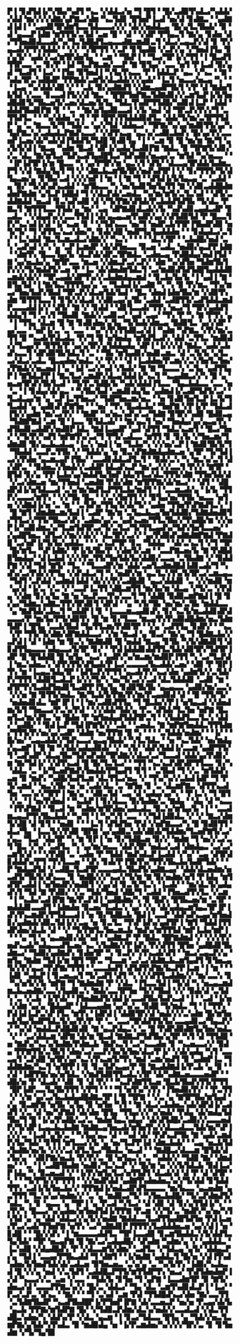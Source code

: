 ▛▐▝▊▟▜▟▐▞▚▜▙▞▚▟▜▝▚▃▝▞▟▟▃▞▅▝▜▝█▜▝▝█▞▃▟▉▜▚▟▃▞▚▟▟▞▞▟▟▝▆▞▞▞▞▟▇▞▄▛▇▃▞▟▆▝▚▃▜▟▊▝█▜▅▛▐▃▟▝▅▞▟▝▊▟▇▃▝▝▄▟▇▟▐▟▐▝▝▃▄▟▊▜▛▟▆▜▃▃▜▟▃▃▃▞▞▞▝▟▞▞▅▟▟▃▄▝█▞▄▜▃▜▙▟▞▝▉▝▟▝▄▃▃▛▐▟▇▝▆▜▜▜▞▃▜▟▝▃▅▝█▝▝▟▝▝▞▟▛▝▛▜▄▃▜▝▇▞▄▝▊▟▅▝▟▞▜▜▅▟▉▟▃▃▟▞▚▞▜▃▜▟█▟▜▃▄▃▃▟▇▃▆▟▊▃▜▝▟▃▞▃▄▃▛▞▟▝▊▝▛▞▄▃▟▞▛▜▚▜▟▟▞▝▝▞▞▝▚▜▛▜▜▝▞▃▛▝▊▜▄▟▇▝▞▃▛▞▄▝▞▜▅▟▐▜▄▝▊▞▄▜▞▝▄▟▞▞▃▞▆▜▛▟▅▜▄▝▝▃▆▝▝▜▙▛▐▝▝▜▃▞▜▛▐▞▞▜▜▝▐▝█▃▟▜▜▜▛▃▃▝▃▝▊▞▛▝▐▟▝▜▃▛▇▃▆▞▃▃▛▝▇▝▉▜▄▞▝▃▃▝▅▜▝▛▐▃▟▝▉▞▄▟▝▜▃▟▜▝▐▃▞▝▐▜▅▝▉▜▅▟▐▝▚▜▄▜▚▃▃▝▛▝▐▟▟▃▛▝▄▃▝▞▚▃▝▝▇▝▚▟▄▜▛▃▚▟█▟▛▝▛▛▇▟▞▃▆▜▞▟▃▟▟▞▞▞▄▟▞▝▐▃▜▝▅▃▃▞▅▃▄▝▚▝▝▝▐▃▄▝▚▞▟▟▞▟█▝▞▝▝▃▙▝▉▞▄▟▇▟▜▝▞▟▆▃▄▟▛▜▙▜▝▞▛▝▟▝▇▟▅▜▙▜▟▝▞▃▃▝▊▃▃▟▐▜▞▞▟▝▇▃▝▝█▜▛▜▅▛▇▃▜▟▇▟▊▞▞▃▆▜▄▛▐▞▙▜▅▟█▟▊▜▞▜▙▃▅▜▞▃▅▞▟▃▅▞▙▜▄▝▜▟▃▜▚▟▛▜▜▟█▞▚▟▊▟▐▃▛▝▐▟▟▝▟▟▟▜▙▟▊▛▇▝▊▝▝▃▝▝▇▞▅▜▄▟▉▃▃▟▝▞▙▝▅▟▝▟▝▜▛▃▛▞▛▞▞▜▝▃▜▜▟▜▃▝▝▝▚▞▟▟▅▝▃▜▝▝▛▝█▜▚▜▜▟▟▟▉▟▜▃▝▟▟▞▜▞▆▞▃▜▛▜▜▟▛▝▄▝▃▝▇▃▃▜▞▜▝▜▟▞▃▝▄▞▞▜▟▝▟▟▅▃▞▝▜▛▇▞▚▞▄▞▆▟▉▜▜▞▄▞▚▜▄▛▇▃▚▞▃▟▄▟▃▛▇▟▚▃▃▞▝▞▟▜▚▃▄▝▄▃▚▞▃▟▉▃▙▟▚▝█▞▄▞▛▞▃▃▅▛▐▃▅▞▟▞▚▟▞▟▐▜▟▟▜▞▜▟█▝▊▟▊▜▄▝▐▝▝▃▆▝▉▝█▝▆▞▆▝▇▞▜▝▄▞▙▜▞▟▐▝▇▃▄▝▚▟▆▝█▃▟▝▟▛▐▞▄▟▄▜▃▟▊▛▇▝▇▟▃▝▉▝▜▛▇▜▞▟▊▞▞▃▝▟▃▝▇▞▆▜▃▞▜▟▚▃▟▜▄▟█▜▃▞▜▟▚▟▉▞▅▃▄▞▃▝▆▜▟▝▚▞▅▃▃▝▝▝▐▛▐▟▜▛▐▞▆▝█▃▃▝▚▝▄▞▛▜▛▞▆▝▄▃▚▜▝▟▜▞▝▟▃▃▄▜▛▟▟▞▙▟▆▃▛▜▝▞▟▝▇▟▄▜▄▜▝▜▝▞▝▟▇▃▙▃▆▜▙▜▛▞▅▟▚▟▜▛▐▝▞▝▊▞▜▜▜▞▜▞▟▜▄▃▅▞▄▝▊▜▙▞▃▟▝▞▞▞▅▛▐▝▆▝▐▝▇▝▜▝▝▟▜▟▐▞▙▜▄▃▄▝▃▝▃▟▟▝▄▝▉▞▝▜▞▟▚▟▚▃▟▟▝▝▆▜▙▃▃▝▚▝▅▞▙▟▊▜▅▜▄▜▜▝▇▝▞▟▊▃▟▟█▟▆▟▅▛▇▟▆▝▄▜▃▛▐▟█▟▝▜▝▞▟▃▛▟▞▃▅▟▃▝▚▞▆▞▆▜▞▃▜▃▚▟▝▝▟▜▞▃▟▟▇▟▟▝▅▃▟▝▊▃▚▟▚▟█▝▟▝▞▜▞▛▇▞▟▜▟▞▛▃▙▟▟▜▟▜▙▝▜▞▟▃▝▛▇▃▜▝▇▜▜▜▃▃▜▜▟▞▄▝▆▞▝▃▄▝▟▛▇▟▊▟▃▟▞▞▙▝▚▟▚▟▊▃▄▟▃▟▛▝▊▃▟▃▝▝▞▟▄▟▚▞▞▃▃▜▜▟▐▝▟▞▄▃▄▃▅▜▚▟▛▞▄▞▞▟▜▟▉▜▟▝▛▝█▃▃▜▛▞▚▃▚▟▐▞▟▝▐▞▚▃▅▝▊▝▝▞▜▟▚▃▃▝▅▞▜▝▅▟▛▃▙▜▜▛▐▜▙▟▛▟▉▝▅▜▞▜▞▝▜▝▟▜▜▃▚▃▞▟▅▞▚▝▊▟▞▟█▝▅▟▛▜▄▜▄▟▟▟▅▝▝▝▊▟▄▟▃▞▃▜▞▝▐▃▚▟▟▝▇▃▜▃▆▃▟▃▞▟▇▞▞▝▚▃▚▝▝▝▝▝▟▃▚▜▛▝▝▃▙▟█▞▅▟▝▃▚▝▃▟▚▟▝▞▚▝▄▝▃▛▐▃▆▟▛▝▟▞▟▜▅▃▃▝▉▃▅▝▃▟▃▝▅▟▉▞▄▃▛▛▐▟▇▝▝▟▆▜▚▝█▃▃▜▄▞▙▝▟▃▛▟▞▟▛▃▜▛▇▟▃▝▃▟▅▃▄▝▛▟█▟▄▞▅▟▐▜▟▝▇▝▄▞▅▃▙▞▄▝▇▜▛▃▃▝▆▃▅▝▞▟▆▃▛▃▞▃▛▞▝▟▆▝▚▞▟▜▅▝▜▟▆▜▙▜▛▞▞▞▜▞▆▟▟▜▞▃▅▝▛▝▐▃▝▟▞▟▅▟▆▜▟▃▜▝▃▞▆▟▉▟▜▟▜▟█▜▄▟▟▟▉▃▆▟▞▟▞▞▝▜▛▃▄▟▞▟▛▜▚▞▞▃▙▟▆▟▄▃▆▟▝▝▊▃▙▞▙▞▙▝▐▝▄▟▐▝▇▝▉▜▄▜▟▝▐▝▇▞▙▃▜▜▜▜▄▞▄▝▃▝▜▃▙▟▐▞▃▟▇▝▚▝▚▝▉▝▛▞▆▃▝▜▚▞▆▃▞▜▅▞▙▟▚▜▙▟▝▜▛▃▛▞▟▃▅▜▟▞▙▟▝▝█▃▝▟▅▟▐▟▅▜▙▞▆▝▞▟▉▜▚▟▆▝▉▜▜▜▃▃▜▝▊▜▞▞▟▃▟▝▞▟▉▃▄▞▄▜▙▝▃▟▟▝▃▟█▜▜▞▃▟▜▟▟▃▆▟▛▃▃▃▟▟▐▞▞▝▟▜▞▝▇▝▞▝▊▟▟▝▝▟▊▜▃▃▟▞▜▜▚▝▅▃▞▜▝▜▛▞▄▟▟▜▟▟▄▜▝▜▝▃▚▜▝▜▙▟▊▝▇▟▞▞▃▟▊▃▞▝▄▟▝▃▄▞▝▜▚▝▛▝▚▝▇▝▛▜▚▝▄▝▐▝▜▜▄▝▟▃▆▝█▝▇▝▊▟▊▟▅▞▄▜▄▝▜▞▙▟▞▟▆▃▄▝█▟▉▜▃▝▄▞▞▟▛▝▄▞▃▃▝▝▅▛▐▞▃▝▃▝▃▃▝▝▚▞▚▜▚▜▜▟▉▃▞▟▐▝▚▟▆▝▚▛▇▃▝▞▛▞▆▞▃▜▜▝█▝▚▃▟▞▛▟▃▟▃▝▛▞▜▝█▝▅▜▅▟▄▝▆▜▟▜▃▟▚▝▟▟▝▃▜▜▃▝▆▟▉▟▞▞▜▃▄▞▛▝▉▜▜▞▛▝▄▞▄▜▛▞▄▜▟▟▄▟▄▝▟▛▐▝▐▞▞▞▟▝▇▟▃▝▄▟▞▃▙▟▚▃▃▜▝▟▛▟▉▜▙▜▟▃▜▝▃▝▝▜▙▝▆▜▄▟▊▞▅▟▊▃▆▃▝▟▝▃▜▞▙▝▄▜▃▃▞▟▃▞▃▟▃▝█▃▄▟▅▞▅▟▃▝▞▝▛▞▝▝▟▝▐▃▟▟▅▞▛▃▆▞▞▃▚▜▅▜▃▜▅▞▞▛▇▟▞▞▅▃▅▟▐▝▄▝▐▟▝▃▞▞▚▟▝▞▙▟▞▝▇▝▇▝▜▃▃▃▚▝▃▜▄▝▄▟▜▜▄▛▐▝▇▜▟▃▛▛▐▝▇▃▜▃▞▃▆▟▛▞▟▃▄▜▟▟▐▞▚▃▜▝▚▃▄▟▇▃▞▞▚▝█▝▄▝▅▃▅▜▛▟▚▜▙▜▃▟▝▝▜▞▛▃▜▟█▞▙▝▚▟▞▟▟▟▐▜▃▃▝▜▄▃▙▟▃▃▝▃▃▝▅▝▃▝▐▝▊▟▄▞▟▞▄▃▝▝▚▜▙▞▙▟▝▃▆▟▊▟▄▜▄▝▄▟▆▟▐▞▃▟▛▜▟▜▞▃▞▝▜▃▟▃▄▞▆▝▄▝▃▛▐▃▜▜▅▃▞▝▜▟▛▜▅▃▆▞▅▃▝▝▅▝▊▟▊▜▅▜▃▛▐▃▜▞▜▜▃▟▟▝▄▝▄▟▊▟▚▛▇▜▅▝▝▝▅▞▝▜▚▝█▃▟▃▙▞▝▜▅▛▇▝▞▛▐▞▛▝▜▟▃▟▐▜▞▞▄▟▆▝▆▞▃▞▛▞▝▝▇▟▛▝▚▞▅▃▚▟▚▞▃▞▜▟▇▝▉▜▛▞▚▟▉▝█▟▉▃▄▝▜▟▇▛▇▟▝▃▆▝█▝▐▃▃▝▉▜▟▃▟▞▝▝▇▞▄▃▜▝▅▞▝▜▅▟▄▞▄▞▄▃▄▜▚▝▟▜▙▟▊▃▟▟▛▞▅▟▉▛▐▟▃▝▇▟▐▃▄▟▛▝▄▟▝▟▜▜▝▜▟▃▚▃▅▜▝▝█▃▞▜▅▞▝▞▜▞▛▞▚▟▜▝▆▛▇▜▚▞▃▞▜▝▛▜▞▃▟▃▃▝▆▜▜▝▊▝▊▞▙▝▞▜▅▃▆▞▜▟▆▟▉▝▉▞▄▃▙▃▟▃▄▝▐▃▚▝▅▟▐▝▅▝▜▃▙▞▚▝▞▞▅▞▃▛▐▝▇▟▊▜▙▜▞▜▝▜▙▟▟▝▃▃▛▃▜▜▙▝▞▝▜▟▟▞▄▝▅▝▉▃▚▛▇▟▇▟▄▟▆▃▅▝▄▜▛▝▜▞▜▟▐▃▞▞▛▟▅▝▄▃▆▃▄▛▐▜▙▞▝▃▃▟▊▟▟▃▟▜▃▜▝▝▉▟▞▃▚▝▚▝▆▃▚▞▃▜▝▟▞▟▛▃▝▝▉▟▅▃▚▜▅▟▞▞▃▟▟▛▐▟▃▟▚▃▛▝▆▞▃▞▞▞▃▃▜▝▛▞▞▝▇▜▛▝█▜▟▝▊▞▄▝▛▛▐▃▙▞▄▞▆▟▟▜▄▜▅▛▐▟▄▜▜▃▞▟▃▜▜▜▞▟▇▝▜▜▅▜▟▞▟▝▞▃▞▟▆▃▅▝▆▞▜▜▅▟▝▃▅▟▇▝▛▟▞▟▆▝▆▜▛▛▇▞▟▞▆▃▞▝▝▟▜▝▝▟█▟▛▟▐▞▅▜▟▃▃▟▝▃▚▞▆▞▆▟▜▃▛▜▜▃▙▞▆▟▜▝▐▝▃▃▆▃▟▞▄▝▐▞▙▝▜▜▛▞▃▃▃▞▆▜▚▝▝▞▞▜▙▝█▃▝▝▞▃▚▜▅▜▜▝▞▝▉▜▄▞▅▞▜▜▙▝▅▃▃▝▅▜▅▝▞▟▇▟▐▞▅▝▃▝▆▝▝▃▜▟▚▞▜▜▄▜▞▟▞▜▞▝▄▟▅▝▜▜▅▜▚▛▇▟▜▃▚▝▐▝█▝▇▜▝▟▆▟▇▃▆▞▙▟▐▝▃▟▛▝▇▞▆▝▃▜▄▃▙▃▄▜▅▜▟▟▉▞▜▟▇▟▅▟▉▜▞▜▜▃▞▞▜▜▞▜▙▃▞▟▚▝▃▟▅▞▄▞▃▝▄▟▚▃▅▞▜▜▃▜▙▞▞▜▚▟█▞▆▝▞▞▅▛▐▞▚▟▊▟▆▃▚▞▜▃▆▜▟▜▛▃▞▜▞▃▜▃▞▜▞▜▜▃▄▟▚▞▜▟▚▜▅▜▃▃▅▞▝▞▄▟█▜▅▃▝▟▜▃▞▞▆▞▞▟▞▞▝▟▃▜▛▞▃▞▞▝▄▞▛▟▉▟▚▟▇▟▇▛▇▟▝▛▇▟█▝▃▞▅▛▐▞▜▞▙▞▄▟▟▃▝▝▝▃▚▃▛▜▛▝▊▃▝▜▟▟▄▝▝▟▞▃▚▃▜▝▞▜▝▜▛▝█▞▆▜▃▝▚▛▐▟▇▞▝▛▐▞▙▜▙▞▛▝▞▟▅▜▞▃▆▝▝▃▃▛▇▃▅▞▙▝▇▝▛▟█▟▉▜▅▟▄▞▝▟▐▃▙▟▝▞▞▞▛▃▜▜▞▜▅▜▟▞▙▞▟▟▉▞▃▃▄▝▃▜▙▟▇▝▞▝▉▟▟▛▇▝▞▟▝▜▟▝▇▜▞▝▜▃▝▝▜▃▃▟▛▞▆▝▟▟▞▃▅▜▃▟▆▟█▟▐▟▊▃▟▞▜▝▚▟▚▞▃▞▛▟▞▞▛▜▄▝▞▟▚▟▃▞▜▝▚▝▅▟▛▞▆▝▄▃▜▃▚▜▚▞▙▜▛▃▞▃▆▃▄▃▝▜▟▜▝▃▛▟▟▝▄▟▆▟▐▟▟▝▟▞▞▞▛▞▃▟█▟▊▝▄▃▞▟▟▟▊▝▃▝▞▞▆▟▉▝▆▝▄▞▟▝▐▞▃▝▞▃▝▞▝▃▃▛▐▃▜▜▝▟█▃▆▜▜▝▆▞▙▞▆▝▟▃▄▝▞▜▞▃▝▞▛▟▄▝▞▟▆▝▊▞▄▜▄▝▇▝▅▝▅▃▛▃▃▜▚▞▃▃▜▝▜▝▟▟█▝▉▟▉▃▆▛▇▟▐▝█▝▊▞▄▞▜▟▆▃▚▟▇▃▜▜▚▜▛▟▊▜▝▟▛▟▝▝▄▝▚▜▞▜▙▝▅▞▆▞▃▜▙▝▆▟▟▃▃▝▄▝▇▟▜▟▞▃▙▃▜▝▚▟▟▛▐▝▊▝▐▃▃▃▆▃▄▟▊▟▚▝▊▞▚▃▜▞▆▃▟▟▊▟▛▟▃▃▃▞▛▝▆▞▙▞▛▜▞▟▉▜▚▝█▝▆▝▊▞▜▃▃▝▆▃▄▜▚▜▚▟▉▟█▟▆▞▅▃▜▟▆▜▟▛▐▝█▜▄▝▃▃▙▜▙▟▝▜▄▜▜▃▆▞▛▟▉▜▛▝▝▞▄▝▃▟▜▜▄▝▊▟▛▞▝▝▚▃▝▞▛▝▜▜▞▜▞▟▇▞▟▛▇▟▟▃▃▞▝▞▆▝▆▃▟▝▄▝▉▃▞▝▇▞▄▝▜▝█▟▇▃▙▞▞▃▛▟▐▝▟▝▐▟▆▝▆▝▉▃▚▝▇▟▇▟▉▝█▝▅▟▟▝▇▃▄▝▊▜▙▝▚▜▞▟▇▟▊▜▝▟▊▟▜▜▄▃▃▃▚▟▄▃▃▞▙▜▛▝▊▞▝▝▛▟▐▟▟▟▊▟▟▜▜▃▜▟▞▟▉▜▛▞▜▟▜▛▐▟▛▝█▝█▜▟▟█▝█▝▅▜▄▝▚▃▞▝▄▟▛▞▚▞▆▃▆▞▆▟▉▛▐▜▜▝▚▝▃▞▜▃▛▟▐▝▆▃▚▟▅▃▚▝▟▜▚▜▜▞▟▜▄▟▞▛▐▃▞▃▃▃▃▞▙▃▟▟▞▃▅▞▝▟▉▝▛▝▉▛▐▜▚▝▆▝▐▃▄▃▜▟▄▜▛▝▐▟▜▃▛▞▛▜▜▝▄▃▟▞▛▞▚▃▞▟▅▝▄▟▆▜▞▞▃▜▟▞▛▞▜▜▜▝▟▟▉▜▃▟▃▛▐▞▞▞▜▞▚▝▅▞▜▞▃▞▞▃▟▝▟▃▜▟▟▟▊▝▃▟▊▝▆▝▟▜▛▜▚▜▃▟▟▜▅▟▊▜▃▟▛▛▐▜▄▜▄▝▊▟▉▜▙▜▙▝▄▃▄▃▃▝▄▟▉▞▆▞▃▃▚▝▞▞▅▝▇▝▉▜▜▞▅▟▃▝▇▞▜▃▙▜▞▛▇▞▛▞▆▞▛▃▄▟▉▟▝▟▝▝█▝▜▜▞▜▞▝▅▟▅▟▊▟▃▝▆▛▐▛▐▝▐▝▆▞▃▟▉▟▜▜▄▝▜▝█▃▙▞▞▛▐▝▅▜▄▃▟▝▞▟▅▟▆▞▙▜▝▜▅▃▃▞▛▃▚▞▛▟▝▝▞▞▟▟▞▜▟▞▄▝▛▃▝▟▜▟▞▜▃▜▅▝▅▛▇▝█▃▅▜▃▞▆▞▟▜▃▝▅▝█▟▅▝▛▝▆▜▅▟▄▟▜▟▟▜▛▃▜▝▝▞▙▟▟▜▃▃▜▃▚▝▟▟▞▝▄▟█▞▝▝▉▟▐▃▛▝▜▟▐▛▇▜▞▞▝▃▙▝▝▃▅▟▃▝▇▝▆▛▇▜▅▟▟▃▜▜▜▟▆▞▜▜▜▞▛▞▅▞▄▞▃▟▛▝▟▟▆▝▅▞▛▛▇▝█▝▚▝▝▝▝▃▜▟▟▞▅▟▆▞▝▝▐▞▝▝█▞▅▞▝▃▄▃▟▟▞▞▜▟▚▃▃▞▄▃▄▜▙▟▞▝▚▜▃▜▟▃▝▝▅▝▚▃▜▟▞▝▅▞▆▟▄▞▄▃▆▛▐▝█▝▇▝▚▜▟▞▄▟▄▟▉▟▞▝▞▝▚▜▞▝▟▟▚▜▟▟▐▞▃▃▆▝▄▟▛▜▜▞▜▝▃▟▚▟▛▝▟▃▄▜▙▞▜▟▚▟▚▟▞▜▛▟▇▞▞▟▃▞▃▞▜▃▃▟▝▟▟▞▄▞▛▟▊▞▆▝▇▞▜▟▐▞▝▞▟▜▚▃▟▝█▝█▞▜▃▜▃▞▝▝▜▜▝▚▃▚▃▛▟▛▟▛▜▜▃▃▝▊▞▚▝▟▟▃▝▃▝▐▞▜▃▅▛▇▟▚▜▅▟▟▞▛▜▄▟▜▝▊▜▝▝▃▜▙▟▝▜▝▞▃▝▆▜▟▟▚▃▅▝▉▝▆▟▚▝▚▟█▞▙▟▜▃▆▝▟▃▜▜▃▞▅▃▝▞▝▜▚▞▚▞▞▃▙▟▐▟▛▝▜▝▛▜▞▃▆▟▝▝▅▃▚▜▙▝▅▝▅▝▃▟▞▟▃▝▃▝▇▜▅▝▊▝▃▝▟▃▆▛▇▃▝▟▜▜▚▃▟▜▅▝▃▃▚▞▞▜▛▛▐▝▇▞▄▝▝▟▉▃▜▟▝▃▄▝▟▝▄▟▄▞▄▞▚▝▝▛▐▃▚▝▜▝█▜▝▞▃▝▐▝▅▞▛▟▅▟▝▝▚▃▙▛▐▝▊▞▟▃▃▝▉▞▙▟▆▞▃▝▇▟▄▝▝▟▄▝▟▝▚▃▃▝▐▜▚▛▇▟▝▝▉▃▟▝▆▝▚▟▆▞▆▜▛▟▅▞▄▟▃▟▃▝▉▃▚▞▆▜▄▞▙▝▐▝▝▃▃▟▆▃▄▃▛▜▚▜▙▃▙▟▞▝▚▞▜▝▐▝▚▞▚▜▝▃▃▝▝▞▜▟▐▟▉▟▃▝▞▝▞▝▇▃▞▟▆▜▞▟█▝▟▝▊▜▝▝▅▟▊▝▝▝▐▃▜▝▟▜▟▜▅▝▛▟▝▞▅▛▇▃▃▞▚▝█▝▉▟▉▜▜▝▟▃▞▜▄▝▐▃▃▜▞▞▛▟▉▝█▛▇▝▄▞▄▟▉▃▚▟▞▟▉▟▞▜▟▟▆▞▜▃▅▛▇▜▞▃▞▞▄▃▝▜▃▞▝▟▄▜▛▝▚▝▆▝▊▛▐▝▅▝▊▞▜▟█▃▅▝▉▞▞▝▆▟▆▝▜▝▅▞▞▃▞▃▜▝█▃▝▞▚▞▝▃▟▜▃▝▚▝▄▞▆▞▅▃▃▝▟▟▚▜▛▝▅▟▃▞▃▟▝▟▆▟▄▃▝▃▞▃▞▃▆▜▞▟▝▝▝▞▛▟█▝▃▝▃▟▅▝▛▝▜▟▟▝▆▟▚▟▃▛▐▃▟▟▝▞▚▞▝▃▄▝▟▜▛▟▊▟▟▟▚▞▛▜▝▜▚▜▃▃▅▝▝▟▚▝▊▟▞▛▐▜▙▜▚▞▜▜▚▜▙▃▙▞▙▟▛▜▟▞▝▝▛▝▇▟▄▟▜▟▝▞▃▟█▃▜▃▟▜▛▃▃▃▄▟▃▜▙▟▜▞▄▟▇▃▄▞▝▟▟▞▟▃▅▟▆▞▅▃▟▜▞▜▙▜▞▟▚▃▃▝▊▝▆▟█▞▞▞▚▃▞▞▜▞▆▝▇▝▉▞▅▟▆▞▅▜▝▛▐▟▄▝▆▜▟▜▛▃▟▟▐▝▅▜▅▟▛▞▅▟▉▜▝▞▄▞▟▝▊▃▜▞▜▃▚▝▐▃▟▞▝▝▆▞▟▃▜▞▄▟▄▟▚▜▝▜▟▝▇▝▛▟▉▞▝▞▃▝▜▟▞▜▅▟▝▟█▞▜▝▃▟▟▝▐▜▅▃▟▜▚▜▃▝▞▃▆▝▐▝▚▃▙▞▃▟▐▛▇▝▇▞▛▃▛▟▐▝▄▟█▟▆▞▚▝▉▝█▟▚▝█▜▙▃▅▞▆▝▃▜▛▝▅▟▟▟▊▃▃▟▜▝▐▟▆▟▅▝▉▃▅▞▜▃▟▃▚▝▄▞▝▞▄▝▟▞▄▟▄▃▆▜▄▃▜▛▐▛▐▟▚▜▚▃▆▟▛▞▛▜▟▃▃▟▐▝▅▝▉▞▜▟█▃▙▝█▟▐▝▃▃▛▝▟▟▚▟▚▃▄▞▆▜▅▟▊▞▄▟▆▟▞▟▉▃▜▟▐▞▞▃▄▝▅▝▊▃▜▃▝▜▚▛▐▟▚▞▄▟▜▛▐▝▇▜▝▜▟▟▐▜▜▟▛▟▅▞▟▃▙▝▟▝▝▞▝▜▞▛▇▜▃▜▅▃▆▃▙▝▆▟▚▞▆▜▜▜▟▝▆▛▐▃▙▞▆▛▐▝▝▝▄▝▜▝▄▝▄▃▅▟▊▞▟▞▚▟▝▝▄▟▇▃▛▝▛▝█▟▃▝█▛▇▟▆▟▝▞▝▞▞▞▛▞▅▟▚▃▟▞▚▟▄▃▃▟▜▃▅▞▚▃▝▞▙▟▇▞▞▛▐▟▚▝▛▞▟▜▜▝█▜▅▝▄▟█▟▊▜▙▟▆▃▞▝▜▟▉▞▄▟▇▟▚▝▊▟▅▜▛▝▚▝▊▃▛▞▚▜▚▃▟▞▟▜▝▝▆▃▞▃▄▃▛▞▄▝▆▜▄▝▇▟▆▝▜▟▐▞▆▝█▜▝▜▛▃▝▜▃▃▆▝▃▞▃▞▟▟▇▃▙▃▆▜▄▟▜▝▊▜▅▃▄▜▞▞▛▞▄▃▞▜▚▛▇▞▜▜▜▝▝▃▃▃▙▟▜▝▟▜▟▜▚▛▇▞▙▃▛▛▐▃▆▝▐▝▆▝▝▝▐▟▊▝▚▟▄▛▐▝▊▃▅▃▄▜▝▜▞▃▟▜▝▟▜▝▚▝▞▞▟▜▜▃▟▟▆▞▞▝▆▞▃▃▚▝▊▝▚▞▅▜▞▞▙▝▆▛▇▝▜▝▇▟▆▟▇▝▛▝▞▟▃▝▐▜▃▃▜▟▐▝▜▞▟▝▚▝▅▃▄▃▆▟▆▃▙▃▅▟▇▞▃▃▚▜▄▟▊▃▚▝▇▟▞▃▃▜▛▜▅▝▜▞▞▜▙▟▝▞▞▝▉▟▞▟▝▃▜▟▚▝▃▝▞▃▙▝▐▞▛▟▞▝▐▜▅▟▇▟▜▞▟▟▐▞▃▃▟▜▙▞▙▟▚▃▟▝▐▝▝▃▟▝▐▞▅▝▞▟▆▝▄▞▄▝█▟▄▟▛▝▐▟▃▃▄▟▆▝▄▞▚▞▃▝▉▟█▝▜▞▆▟▃▝▜▝▐▝▜▜▚▝▛▟▐▟▐▃▛▃▚▛▐▜▃▝▆▜▚▝▐▟▛▟▐▝▟▟▉▜▛▞▟▝▅▟▞▞▞▃▚▟▆▝█▞▆▜▅▃▙▜▄▞▙▟▛▜▟▃▜▞▄▞▛▞▛▝▛▝▃▝▃▃▞▜▛▟▟▜▜▞▙▞▃▃▄▟▊▃▞▜▄▃▛▞▞▝▚▞▟▝▅▟▟▃▛▟█▟▊▟▊▝▇▝▄▃▛▟▄▃▚▝▃▝█▝▛▟▛▟▉▟▇▜▄▜▅▞▅▟▃▝▞▝▝▃▞▟▟▃▆▝▟▛▇▝▟▞▆▝█▃▟▝▇▟▇▃▛▜▟▜▙▞▄▜▛▝▚▜▝▟▝▜▜▟█▝▅▝▇▟▚▞▚▃▚▞▙▟▇▞▛▟▆▃▙▝▇▟▚▃▜▝▃▞▚▃▃▟▅▝▊▝▚▃▅▃▃▞▞▝▉▟▄▝▛▛▇▜▜▞▃▜▙▜▝▟▅▞▃▞▃▃▛▞▙▞▙▜▅▞▟▃▞▛▐▞▝▞▟▞▄▟▄▝▚▜▝▃▃▃▄▜▝▃▛▟█▝▅▜▛▞▄▞▚▃▚▜▚▃▅▜▞▜▚▝▆▟▝▃▆▞▅▟▜▝▉▝▄▟▆▛▐▃▝▜▟▟▇▟▆▞▚▃▜▝▅▜▛▛▐▝▊▝▊▃▜▟▚▃▄▞▛▝█▝▇▃▟▟▇▟▐▞▛▃▙▝▄▝▉▝▝▞▟▝▐▟▛▛▇▞▅▞▅▜▟▃▝▞▆▟▜▟▉▜▜▃▟▃▚▜▛▝▟▞▚▟▇▃▅▃▃▃▅▟▛▝▝▟█▞▅▝▛▝▟▃▟▞▝▟▊▝▊▝▟▝▛▞▝▝▚▃▛▟▇▜▜▃▅▝█▃▙▜▙▟▚▜▜▞▛▜▜▝█▛▐▟▛▃▃▜▄▜▙▜▜▜▝▞▛▜▝▝▝▝▜▝▅▜▚▞▚▜▚▝▐▜▅▟▉▞▛▞▝▝▛▃▜▜▝▞▝▞▆▝▄▞▃▞▙▃▙▟▄▟█▟▇▃▜▛▐▝█▝▜▛▇▝▝▞▃▝▄▝▇▜▛▜▙▞▆▜▄▟▝▞▄▝▉▃▆▛▇▝▅▜▙▝▄▜▄▝▉▝▅▜▅▝▚▜▝▝▇▝▟▃▞▃▙▟▅▃▚▟▞▟▛▟▐▞▃▟▟▜▝▞▃▝▟▝▅▞▚▛▇▟▝▟▞▟▅▝█▜▄▝▜▜▄▞▞▞▚▞▅▟▞▝▛▟▄▝▟▞▅▟▄▜▟▜▙▞▜▝█▝▐▞▄▜▚▟█▞▃▞▃▝▆▟▅▜▄▃▚▟▄▞▝▟▞▟▜▟█▞▃▟▉▞▞▃▃▃▅▟▛▞▜▞▟▛▐▃▄▃▙▃▙▟▇▝▇▟▇▃▄▜▅▃▟▞▆▜▅▜▚▞▞▟▃▃▟▃▃▜▟▞▆▞▚▛▐▞▞▞▃▝▐▃▟▝▄▜▞▃▝▝▚▜▄▞▄▃▝▟▝▝▚▟▝▟▞▝▛▟▚▃▛▜▙▝▇▝▄▟▞▃▆▟▛▞▙▞▜▟▞▝▊▜▜▝▆▜▃▃▞▞▙▝▄▝▅▞▜▃▛▛▐▟▝▟▆▃▙▟▞▝▝▃▄▝▅▃▙▜▟▞▙▟▇▞▅▞▙▝▞▞▞▃▞▟▜▃▜▃▞▜▙▟▃▝▅▃▟▝▝▝▇▟█▃▞▟▃▃▆▝█▜▟▞▟▞▙▞▄▝▝▟▊▛▇▞▅▃▙▝▛▞▛▞▃▝█▝▅▜▄▃▚▝▃▝▚▟▟▞▞▝▜▟█▝▇▞▝▟▆▟▅▞▝▝▃▝▐▝▃▟█▜▙▟▆▝▅▟▊▞▜▃▚▃▛▝▞▝█▞▆▝▅▝▞▞▙▜▟▃▙▝▉▟▐▃▞▛▐▟▄▝▚▝▉▃▅▃▟▝▞▝▐▞▛▞▆▜▄▜▃▞▅▜▜▟▜▝▟▃▟▞▟▝▟▝▛▝▟▝▟▜▛▝▚▝▝▝▜▞▛▜▞▞▛▜▜▜▝▝▞▞▆▟▛▟▟▝▄▟▇▜▚▟▅▟▅▃▚▞▞▜▞▟▟▝▊▜▟▟▜▜▚▝▃▟▐▞▙▜▅▃▙▞▞▝▛▛▇▟▐▞▅▟▃▟▛▟▜▃▃▃▃▝▆▞▙▃▃▝▄▃▅▟▆▝▄▃▜▜▜▝▜▃▚▞▄▞▅▟▆▞▞▝▃▝▄▝▆▟▉▃▞▜▞▝▚▜▅▃▙▟█▞▝▜▞▃▛▟▆▟▜▞▚▟▃▝▚▝▊▝▄▃▃▝▄▝▜▛▐▝▄▝▛▃▟▝▚▜▃▞▝▟▝▟▊▝▟▝▊▞▄▜▜▟▐▞▚▝▝▞▛▞▚▝█▃▃▞▚▞▄▟▅▞▅▜▅▟▜▟▐▞▛▛▇▝▛▃▆▝▞▞▜▞▃▝▆▟▛▞▚▞▅▞▚▜▚▜▟▝▄▝▄▝▟▟▝▟▟▃▞▞▄▜▞▞▅▟▇▝▇▟▟▃▃▜▃▟▜▜▄▟█▜▟▜▅▝▛▟▐▃▅▞▛▃▞▃▟▞▜▜▅▛▇▝▅▜▚▝▃▞▚▟▇▟▊▛▐▜▜▜▚▜▃▟▟▟▅▃▅▝▄▞▞▟▐▝▅▝▊▟█▝▝▝█▞▞▟▚▝▐▝▆▃▃▃▃▟▟▜▃▝▜▛▐▃▃▟▉▝▊▃▆▜▙▟▟▃▚▜▞▟▟▜▃▜▄▜▟▞▝▜▛▝▅▃▄▛▇▝█▝▇▞▃▞▃▟▄▟█▞▝▟▚▟▆▝▚▟▆▞▄▝▞▝▄▟▟▟▃▝▐▃▚▟█▝▞▟▄▟█▟▚▝▛▝▞▟▃▃▆▜▞▟▆▞▝▃▟▜▃▝▞▜▟▃▄▝▄▜▞▝▟▟▄▃▛▞▄▝▜▟▐▝▃▃▄▞▛▜▙▃▟▟▝▜▝▟▇▜▝▝▐▞▆▟▇▝▄▟▟▃▜▝█▞▅▝▞▟▐▜▚▟▚▟▅▞▙▜▅▟▜▟▞▟▞▃▟▃▅▝▉▜▅▃▅▃▝▃▚▞▄▝▃▝▚▞▙▜▚▝▐▟▉▞▚▃▙▃▟▝█▝▞▞▄▝▅▟▝▞▃▜▟▜▝▃▟▟█▃▛▜▜▞▆▜▜▟▛▜▚▝▅▃▞▝▛▟▜▟▅▟▅▛▐▞▟▝▚▃▃▞▞▃▝▃▅▝▞▃▃▝▝▜▟▞▙▝▊▜▅▝▜▝▄▛▇▝▐▃▃▟▆▜▛▝▉▝▇▜▞▟▅▃▞▟▝▃▃▃▛▛▇▃▚▞▞▝█▞▃▝▟▟▃▞▝▜▄▝▟▃▝▃▆▜▚▟▊▟▃▛▐▝▐▃▞▝▛▃▞▃▛▃▝▟▚▃▝▝▇▞▝▝▝▜▝▃▚▟▝▃▆▝▛▟▝▜▜▟█▟▚▃▞▟▅▝▇▞▃▃▜▜▝▃▜▟▇▜▙▟▛▝▚▃▟▜▙▟█▛▐▞▛▜▅▛▐▛▇▝▟▞▃▃▅▃▛▝▅▞▅▝▛▃▄▞▟▞▙▝▄▃▙▝▛▛▇▞▆▜▟▛▇▝█▞▝▞▜▟▉▃▛▟▆▞▟▃▚▞▅▟▞▞▃▃▟▃▟▝▞▟▃▜▜▟█▃▚▟▅▞▚▝▟▟▚▞▛▝▞▟▃▝▄▃▆▝▐▝▊▃▞▜▟▃▃▝█▜▄▝▄▝▜▟▞▞▅▃▜▃▆▛▇▞▄▜▟▞▚▜▚▟▃▝▉▝▆▟▉▟▄▝▅▝▐▞▛▃▆▟▅▞▚▞▞▞▞▜▛▞▃▝▊▝▊▜▅▟▆▝▞▜▞▜▄▜▉
